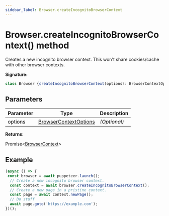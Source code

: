 ```yaml
---
sidebar_label: Browser.createIncognitoBrowserContext
---
```

# Browser.createIncognitoBrowserContext() method

Creates a new incognito browser context. This won't share cookies/cache with other browser contexts.

**Signature:**

```typescript
class Browser {createIncognitoBrowserContext(options?: BrowserContextOptions): Promise<BrowserContext>;}
```

## Parameters

|  Parameter | Type | Description |
|  --- | --- | --- |
|  options | [BrowserContextOptions](./puppeteer.browsercontextoptions.md) | <i>(Optional)</i> |

**Returns:**

Promise&lt;[BrowserContext](./puppeteer.browsercontext.md)&gt;

## Example


```ts
(async () => {
 const browser = await puppeteer.launch();
  // Create a new incognito browser context.
  const context = await browser.createIncognitoBrowserContext();
  // Create a new page in a pristine context.
  const page = await context.newPage();
  // Do stuff
  await page.goto('https://example.com');
})();
```

